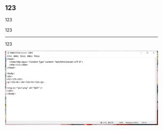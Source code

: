 <head>
    <meta http-equiv="Content-Type" content="text/html;charset=UTF-8">
    <title>小占</title>
</head>

<body>
<div>
<h2>123</h2>
<p>123<br><br>123<hr>123</p>

<img src="pic1.png"  alt="图片" />
</div>
</body>
